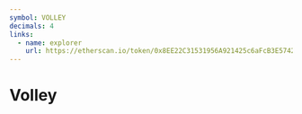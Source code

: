```yaml
---
symbol: VOLLEY
decimals: 4
links:
  - name: explorer
    url: https://etherscan.io/token/0x8EE22C31531956A921425c6aFcB3E5742E775f12
---
```


# Volley
